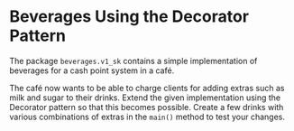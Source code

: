 # Beverages Using the Decorator Pattern

The package `beverages.v1_sk` contains a simple implementation of
beverages for a cash point system in a café.

The café now wants to be able to charge clients for adding extras such
as milk and sugar to their drinks. Extend the given implementation using
the Decorator pattern so that this becomes possible. Create a few drinks
with various combinations of extras in the `main()` method to test your
changes.

